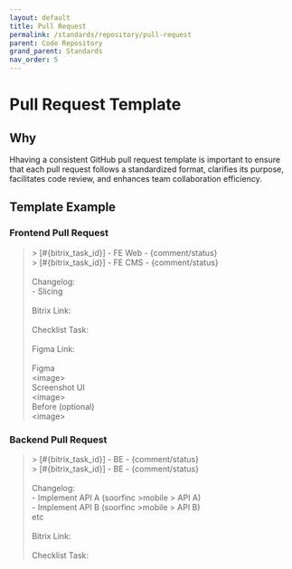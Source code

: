 ```yaml
---
layout: default
title: Pull Request
permalink: /standards/repository/pull-request
parent: Code Repository
grand_parent: Standards
nav_order: 5
---
```


# Pull Request Template

## Why

Hhaving a consistent GitHub pull request template is important to ensure that each pull request follows a standardized format, clarifies its purpose, facilitates code review, and enhances team collaboration efficiency.

## Template Example

### Frontend Pull Request

> \> [#\{bitrix_task_id\}] - FE Web - \{comment/status\}  
\> [#\{bitrix_task_id\}] - FE CMS - \{comment/status\}  
\
Changelog:  
\- Slicing  
\
Bitrix Link:  
\
Checklist Task:  
\
Figma Link:  
\
Figma  
\<image>  
Screenshot UI  
\<image>  
Before (optional)  
\<image>  

### Backend Pull Request

> \> [#\{bitrix_task_id\}] - BE - \{comment/status\}  
\> [#\{bitrix_task_id\}] - BE - \{comment/status\}   
\
Changelog:  
\- Implement API A (soorfinc >mobile > API A)  
\- Implement API B (soorfinc >mobile > API B)  
etc  
\
Bitrix Link:  
\
Checklist Task:  
